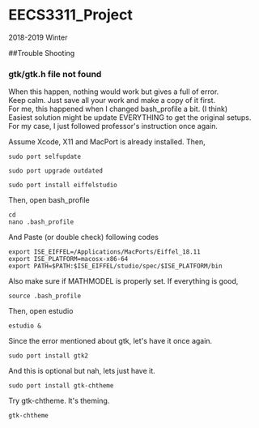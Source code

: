 # EECS3311_Project
2018-2019 Winter




##Trouble Shooting
### gtk/gtk.h file not found
When this happen, nothing would work but gives a full of error.<br>
Keep calm. Just save all your work and make a copy of it first.<br>
For me, this happened when I changed bash_profile a bit. (I think)<br>
Easiest solution might be update EVERYTHING to get the original setups.<br>
For my case, I just followed professor's instruction once again.

Assume Xcode, X11 and MacPort is already installed.
Then,
```
sudo port selfupdate
```

```
sudo port upgrade outdated
```

```
sudo port install eiffelstudio
```

Then, open bash_profile
```
cd
nano .bash_profile
```

And Paste (or double check) following codes
```
export ISE_EIFFEL=/Applications/MacPorts/Eiffel_18.11
export ISE_PLATFORM=macosx-x86-64
export PATH=$PATH:$ISE_EIFFEL/studio/spec/$ISE_PLATFORM/bin
```

Also make sure if MATHMODEL is properly set.
If everything is good,
```
source .bash_profile
```

Then, open estudio
```
estudio &
```

Since the error mentioned about gtk, let's have it once again.
```
sudo port install gtk2
```

And this is optional but nah, lets just have it.
```
sudo port install gtk-chtheme
```

Try gtk-chtheme. It's theming.
```
gtk-chtheme
```
